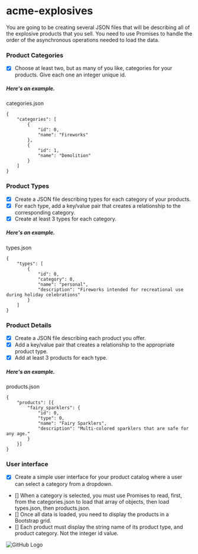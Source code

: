 # acme-explosives
You are going to be creating several JSON files that will be describing all of the explosive products that you sell. You need to use Promises to handle the order of the asynchronous operations needed to load the data.

### Product Categories

- [x] Choose at least two, but as many of you like, categories for your products. Give each one an integer unique id.

##### Here's an example.

categories.json

```
{
    "categories": [
        {
            "id": 0,
            "name": "Fireworks"
        },
        {
            "id": 1,
            "name": "Demolition"
        }
    ]
}
```

### Product Types

- [x] Create a JSON file describing types for each category of your products. 
- [x] For each type, add a key/value pair that creates a relationship to the corresponding category. 
- [x] Create at least 3 types for each category.

##### Here's an example.

types.json
```
{
    "types": [
        {
            "id": 0,
            "category": 0,
            "name": "personal",
            "description": "Fireworks intended for recreational use during holiday celebrations"
        }
    ]
}
```

### Product Details

- [x] Create a JSON file describing each product you offer. 
- [x] Add a key/value pair that creates a relationship to the appropriate product type. 
- [x] Add at least 3 products for each type.

##### Here's an example.

products.json
```
{
    "products": [{
        "fairy_sparklers": {
            "id": 0,
            "type": 0,
            "name": "Fairy Sparklers",
            "description": "Multi-colored sparklers that are safe for any age."
        }
    }]
}
```

### User interface

- [x] Create a simple user interface for your product catalog where a user can select a category from a dropdown. 
- [] When a category is selected, you must use Promises to read, first, from the categories.json to load that array of objects, then load types.json, then products.json.
- [] Once all data is loaded, you need to display the products in a Bootstrap grid. 
- [] Each product must display the string name of its product type, and product category. Not the integer id value.

![GitHub Logo](https://user-images.githubusercontent.com/30006986/31524481-8d567fb6-af7f-11e7-8d31-af9c388ed26e.png)